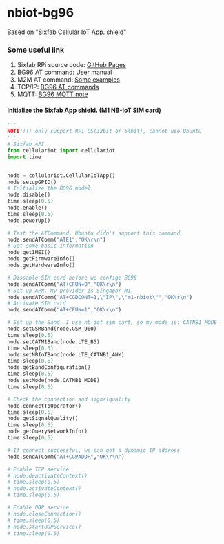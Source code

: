# nbiot-bg96
Based on "Sixfab Cellular IoT App. shield"

### Some useful link

1. Sixfab RPi source code: [GitHub Pages](https://github.com/sixfab/Sixfab_RPi_CellularIoT_App_Shield)
2. BG96 AT command: [User manual](https://docs.particle.io/assets/pdfs/Quectel_BG96_AT_Commands_Manual_V2.1.pdf)
3. M2M AT command: [Some examples](https://m2msupport.net/m2msupport/at-commands-to-get-device-information/)
4. TCP/IP: [BG96 AT commands](https://sixfab.com/wp-content/uploads/2018/09/quectel_bg96_tcpip_at_commands_manual_v1-1.pdf)
5. MQTT: [BG96 MQTT note](https://www.quectel.com/wp-content/uploads/2021/03/Quectel_BG96_MQTT_Application_Note_V1.2.pdf)



#### Initialize the Sixfab App shield. (M1 NB-IoT SIM card)

``` python
'''
NOTE!!!! only support RPi OS(32bit or 64bit), cannot use Ubuntu
'''
# Sixfab API
from cellulariot import cellulariot
import time


node = cellulariot.CellularIoTApp()
node.setupGPIO()
# Initialize the BG96 model
node.disable()
time.sleep(0.5)
node.enable()
time.sleep(0.5)
node.powerUp()

# Test the ATCommand. Ubuntu didn't support this command
node.sendATComm("ATE1","OK\r\n")
# Get some basic information
node.getIMEI()
node.getFirmwareInfo()
node.getHardwareInfo()

# Dissable SIM card before we confige BG96
node.sendATComm("AT+CFUN=0","OK\r\n")
# Set up APN. My provider is Singapor M1.
node.sendATComm("AT+CGDCONT=1,\"IP\",\"m1-nbiot\"","OK\r\n")
# Activate SIM card
node.sendATComm("AT+CFUN=1","OK\r\n")

# Set up the Band. I use nb-iot sim cart, so my mode is: CATNB1_MODE
node.setGSMBand(node.GSM_900)
time.sleep(0.5)
node.setCATM1Band(node.LTE_B5)
time.sleep(0.5)
node.setNBIoTBand(node.LTE_CATNB1_ANY)
time.sleep(0.5)
node.getBandConfiguration()
time.sleep(0.5)  
node.setMode(node.CATNB1_MODE)
time.sleep(0.5)

# Check the connection and signalquality
node.connectToOperator()
time.sleep(0.5)
node.getSignalQuality()
time.sleep(0.5)
node.getQueryNetworkInfo()
time.sleep(0.5)

# If connect successful, we can get a dynamic IP address
node.sendATComm("AT+CGPADDR","OK\r\n")

# Enable TCP service
# node.deactivateContext()
# time.sleep(0.5)
# node.activateContext()
# time.sleep(0.5)

# Enable UDP service
# node.closeConnection()
# time.sleep(0.5)
# node.startUDPService()
# time.sleep(0.5)
```

